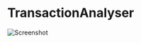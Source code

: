 # TransactionAnalyser



![Screenshot](https://github.com/svetaukiyo/TransactionAnalyser/raw/master/src/resources/screenshot.jpg?raw=true)
